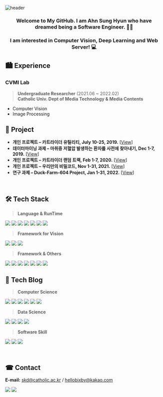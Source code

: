 ![header](https://capsule-render.vercel.app/api?type=waving&color=8CA6DB&height=300&section=header&text=SkiddieAhn&fontSize=70)
<h3 align="center">Welcome to My GitHub. I am Ahn Sung Hyun  who have dreamed being a Software Engineer. 👨‍💻</h3>
<h3 align="center">I am interested in Computer Vision, Deep Learning and Web Server! 💻 </h3>

## 🏙 Experience
### CVMI Lab 
> **Undergraduate Researcher** (2021.06 ~ 2022.02)   
> **Catholic Univ. Dept of Media Technology & Media Contents**
- Computer Vision 
- Image Processing

## 📜 Project
- **개인 프로젝트 – 카트라이더 유틸리티, July 10-25, 2019.** [[View](https://shacoding.com/2019/07/25/python-selenium-tkinter-%ec%b9%b4%ed%8a%b8%eb%9d%bc%ec%9d%b4%eb%8d%94-%ec%9c%a0%ed%8b%b8%eb%a6%ac%ed%8b%b0/)]
- **데이터마이닝 과제 – 마취중 저혈압 발생하는 환자를 사전에 찾아내기, Dec 1-7, 2019.** [[View](https://shacoding.com/2019/12/20/data-science-%ec%9d%98%eb%a3%8c-%eb%8d%b0%ec%9d%b4%ed%84%b0-%eb%b6%84%ec%84%9d/)]
- **개인 프로젝트 – 카트라이더 랜덤 트랙, Feb 1-7, 2020.** [[View](https://shacoding.com/2020/02/01/web-dev-%ec%b9%b4%ed%8a%b8%eb%9d%bc%ec%9d%b4%eb%8d%94-%eb%9e%9c%eb%8d%a4-%ed%8a%b8%eb%9e%99/)]
- **개인 프로젝트 – 우리만의 비밀코드, Nov 1-31, 2021.** [[View](https://shacoding.com/2021/12/20/%ec%9a%b0%eb%a6%ac%eb%a7%8c%ec%9d%98-%eb%b9%84%eb%b0%80%ec%bd%94%eb%93%9c-ubi-%ec%95%94%ed%98%b8%ed%99%94/)]
- **연구 과제 – Duck-Farm-604 Project, Jan 1-31, 2022.** [[View](https://shacoding.com/2022/02/07/%ec%97%b0%ea%b5%ac-%ea%b3%bc%ec%a0%9c-duck-farm-604-project/)]
<br/>


## 🛠 Tech Stack
> **Language & RunTime**
<p>
<img src="https://img.shields.io/badge/C-A8B9CC?style=flat-square&logo=C&logoColor=white" />
<img src="https://img.shields.io/badge/C++-00599c?style=flat-square&logo=c%2B%2B&&logoColor=white" />
<img src="https://img.shields.io/badge/Java-007396?style=flat-square&logo=java&logoColor=white" />
<img src="https://img.shields.io/badge/Python-3776AB?style=flat-square&logo=python&logoColor=white" />
<img src="https://img.shields.io/badge/R-276DC3?style=flat-square&logo=r&logoColor=white" />
<img src="https://img.shields.io/badge/Node.js-339933?style=flat-square&logo=Node.js&logoColor=white" />
<img src="https://img.shields.io/badge/Kotlin-7F52FF?style=flat-square&logo=kotlin&logoColor=white" />
</p>

> **Framework for Vision**
<p>
<img src="https://img.shields.io/badge/OpenCV-5C3EE8?style=flat-square&logo=opencv&logoColor=white" />
<img src="https://img.shields.io/badge/Detectron2-1877F2?style=flat-square&logo=facebook&logoColor=white" />
<img src="https://img.shields.io/badge/Tensorflow-FF6F00?style=flat-square&logo=tensorflow&logoColor=white" />
</p>

> **Framework & Others**
<p>
<img src="https://img.shields.io/badge/Django-092E20?style=flat-square&logo=django&logoColor=white" />
<img src="https://img.shields.io/badge/Express-F7DF1E?style=flat-square&logo=Node.js&logoColor=white" />
<img src="https://img.shields.io/badge/Android-3DDC84?style=flat-square&logo=Android&logoColor=white" />
<img src="https://img.shields.io/badge/Swing-EF4223?style=flat-square&logo=java&logoColor=white" />
<img src="https://img.shields.io/badge/Tkinter-1B72BE?style=flat-square&logo=python&logoColor=white" />
<img src="https://img.shields.io/badge/MySQL-4479A1?style=flat-square&logo=mysql&logoColor=white" />
<img src="https://img.shields.io/badge/AWS-232F3E?style=flat-square&logo=Amazon AWS&logoColor=white" />
</p>


## 📘 Tech Blog
> **Computer Science**
<p>
<a href="https://shacoding.com/category/cse/data-structure/" target="_blank">
<img src="https://img.shields.io/badge/Data Structure-FF3621?style=flat-square&logo=Databricks&logoColor=white" /></a>
<a href="https://shacoding.com/category/cse/%ec%95%8c%ea%b3%a0%eb%a6%ac%ec%a6%98/" target="_blank">
<img src="https://img.shields.io/badge/Algorithm-00BCB4?style=flat-square&logo=The Algorithms&logoColor=white" /></a>
<a href="https://shacoding.com/category/cse/computer-architecture/" target="_blank">
<img src="https://img.shields.io/badge/Architecture-4285F4?style=flat-square&logo=Jetpack Compose&logoColor=white" /></a>
<a href="https://shacoding.com/category/cse/%eb%8d%b0%ec%9d%b4%ed%84%b0%eb%b2%a0%ec%9d%b4%ec%8a%a4-%ec%84%a4%ea%b3%84-%ed%8c%8c%ec%9d%bc%ec%b2%98%eb%a6%ac/" target="_blank">
<img src="https://img.shields.io/badge/Database-4479A1?style=flat-square&logo=mysql&logoColor=white" /></a>
<a href="https://shacoding.com/category/cse/computer-network-data-communication/" target="_blank">
<img src="https://img.shields.io/badge/Network-512BD4?style=flat-square&logo=.NET&logoColor=white" /></a>
<a href="https://shacoding.com/category/cse/operating-system/" target="_blank">
<img src="https://img.shields.io/badge/OS-0078D6?style=flat-square&logo=windows&logoColor=white" /></a>
</p>

> **Data Science**
<p>
<a href="https://shacoding.com/category/data-science/r-programming/" target="_blank">
<img src="https://img.shields.io/badge/Data Analysis-4285F4?style=flat-square&logo=r&logoColor=white" /></a>
<a href="https://shacoding.com/category/data-science/data-mining/" target="_blank">
<img src="https://img.shields.io/badge/Data Mining-276DC3?style=flat-square&logo=r&logoColor=white" /></a>
<a href="https://shacoding.com/category/data-science/machine-learning/" target="_blank">
<img src="https://img.shields.io/badge/Machine Learning-FF6F00?style=flat-square&logo=tensorflow&logoColor=white" /></a>
<a href="https://shacoding.com/category/data-science/computer-vision/" target="_blank">
<img src="https://img.shields.io/badge/Computer Vision-5C3EE8?style=flat-square&logo=opencv&logoColor=white" /></a>
</p>

> **Software Skill**
<p>
<a href="https://shacoding.com/category/android-app-web/git/" target="_blank">
<img src="https://img.shields.io/badge/Git-F05032?style=flat-square&logo=git&logoColor=white" /></a>
<a href="https://shacoding.com/category/android-app-web/kotlin/" target="_blank">
<img src="https://img.shields.io/badge/Android App-3DDC84?style=flat-square&logo=Android&logoColor=white" /></a>
<a href="https://shacoding.com/category/android-app-web/node-js/" target="_blank">
<img src="https://img.shields.io/badge/Web Server-339933?style=flat-square&logo=Node.js&logoColor=white" /></a>
</p>
<br/>

## ☎ Contact
**E-mail:** skd@catholic.ac.kr / hellobixby@kakao.com
</p>
<p>
<a href="https://shacoding.com/" target="_blank">
<img src="https://img.shields.io/badge/Tech Blog-21759B?style=flat-square&logo=wordpress&logoColor=white" /></a>
<a href="https://blog.naver.com/godsome_28" target="_blank">
<img src="https://img.shields.io/badge/Daily Blog-03C75A?style=flat-square&logo=Naver&logoColor=white" /></a>
</p>

